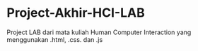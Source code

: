 # Project-Akhir-HCI-LAB
Project LAB dari mata kuliah Human Computer Interaction yang menggunakan .html, .css. dan .js
